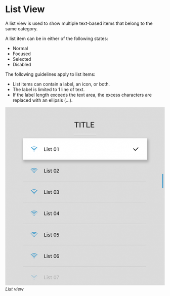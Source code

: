 # List View

A list view is used to show multiple text-based items that belong to the same category.

A list item can be in either of the following states:

-   Normal
-   Focused
-   Selected
-   Disabled



The following guidelines apply to list items:

-   List items can contain a label, an icon, or both.
-   The label is limited to 1 line of text.
-   If the label length exceeds the text area, the excess characters are replaced with an ellipsis (...).



![list view](media/uc_02_2_ui_list_view-850x949.png)<br>
*List view*
